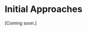 <!-- `````{admonition} Scripts for **Imaging - Lines**:
:class: tip
- <a href="https://github.com/jjspeedie/workflow.2021.1.0690.S/blob/main/major_image_lines.py" target="_blank">major_image_lines.py</a> # main script ([adopted approach](imaging-lines-adopted-approach.md))
- <a href="https://github.com/jjspeedie/workflow.2021.1.0690.S/blob/main/image_lines.py" target="_blank">image_lines.py</a> # earlier main script ([initial approaches](imaging-lines-initial-approaches.md))
- <a href="https://github.com/jjspeedie/workflow.2021.1.0690.S/blob/main/dictionary_mask.py" target="_blank">dictionary_mask.py</a> # loads mask_dict
- <a href="https://github.com/jjspeedie/workflow.2021.1.0690.S/blob/main/dictionary_data.py" target="_blank">dictionary_data.py</a> # loads data_dict
- <a href="https://github.com/jjspeedie/workflow.2021.1.0690.S/blob/main/dictionary_disk.py" target="_blank">dictionary_disk.py</a> # loads disk_dict
- <a href="https://github.com/jjspeedie/workflow.2021.1.0690.S/blob/main/dictionary_lines.py" target="_blank">dictionary_lines.py</a> # loads line_dict
- <a href="https://github.com/jjspeedie/workflow.2021.1.0690.S/blob/main/JvM_correction_casa6.py" target="_blank">JvM_correction_casa6.py</a> # MAPS JvM correction script ([Czekala et al. 2021](https://ui.adsabs.harvard.edu/abs/2021ApJS..257....2C/abstract))
- <a href="https://github.com/jjspeedie/workflow.2021.1.0690.S/blob/main/keplerian_mask.py" target="_blank">keplerian_mask.py</a> # modified version of [keplerian_mask](https://github.com/richteague/keplerian_mask) by [Rich Teague](https://richteague.github.io/)

````{card} And data (obtained after [step 4](../step4/step4-line-mses-achieved.md)):
- <a href="https://www.canfar.net/storage/vault/list/jspeedie/2021.1.00690.S/private/measurement_sets" target="_blank">ABAur_12CO.bin30s.ms.contsub</a>
- <a href="https://www.canfar.net/storage/vault/list/jspeedie/2021.1.00690.S/private/measurement_sets" target="_blank">ABAur_13CO.bin30s.ms.contsub</a>
- <a href="https://www.canfar.net/storage/vault/list/jspeedie/2021.1.00690.S/private/measurement_sets" target="_blank">ABAur_C18O.bin30s.ms.contsub</a>
- <a href="https://www.canfar.net/storage/vault/list/jspeedie/2021.1.00690.S/private/measurement_sets" target="_blank">ABAur_SO.bin30s.ms.contsub</a>
`````

```{warning}
This page is more of a blog than a guide; more of a journal of experiments. Kept in case some niche aspects can be helpful. Recommend skip to next page: ([adopted approach](imaging-lines-adopted-approach.md).
``` -->

# Initial Approaches

[Coming soon.]

<!-- Relevant script: [initial approaches](imaging-lines-initial-approaches.md).
<a href="https://github.com/jjspeedie/workflow.2021.1.0690.S/blob/main/image_lines.py" target="_blank">image_lines.py</a>.

## Cleaning and Masking

The `tclean` task gives the user the option to indicate where in the image to clean. The idea is that, inside the mask, the emission should be real (and therefore included in our model), and outside the mask, any emission should just be noise (and therefore excluded from the model).

For protoplanetary disks, we have some knowledge of how we expect their emission to look throughout the channels, because we expect the bulk of the disk to be Keplerian. [Rich Teague](https://richteague.github.io/) therefore wrote his [keplerian_mask](https://github.com/richteague/keplerian_mask) package, which is widely used for masking when making clean images of disks.

<i>Can we use a Keplerian mask for AB Aur?</i> That would be super convenient, but if we look at the [dirty images](imaging-lines-dirty-images.md) of <sup>12</sup>CO, <sup>13</sup>CO, and even C<sup>18</sup>O, the emission is clearly highly non-Keplerian. **We therefore need to explore other options for masking.**

````{card}
<center>
<video width="50%" controls>
  <source src="../_static/videos/ABAur_12CO.clean.keplerian_mask_m4.mov" type="video/mp4" alt="ABAur_12CO.clean.keplerian_mask_m4">
</video>
</center>
+++
`'r_max':10.0` (arcsec), `'dV0':750.0` (large Doppler width of the line, in m/s), `'dVq':0.0` (Doppler width is not a function of radius), `'zr':0.0` (non-elevated emission), `'target_res':None` (scale the CLEAN beam for the convolution kernel).
````

Ryan foresaw this and gave a couple possible ideas:

1. Use manually drawn masks. This involves spending (potentially a lot of) time upfront to define the masks by hand, but then you have them and can reuse them continuously. <a href="https://alma-maps.info/" target="_blank">MAPS</a> did this for their <sup>12</sup>CO images (Rich Teague took the time to draw the masks for <sup>12</sup>CO by hand, and then they used Keplerian masks for everything else). Here's some central channels of Rich's custom CO mask for GM Aur:

````{card}
<center>
<video width="50%" controls>
  <source src="../_static/videos/MAPS_CO_custom_mask_GMAur_CO_220GHz.bin_30s.dirty.mask.mp4" type="video/mp4" alt="MAPS_CO_custom_mask_GMAur_CO_220GHz.bin_30s.dirty.mask">
</video>
</center>
+++
`CO_custom_mask_GMAur_CO_220GHz.bin_30s.dirty.mask` (<a href="https://alma-maps.info/data.html" target="_blank">MAPS</a>). From this, I'm gathering it's hard to draw perfectly smooth mask edges.
````

2. Use a Keplerian mask to define a "starting" mask, and then edit it by hand from there. In other words, save time by not drawing a mask from scratch.

3. Use <a href="https://casaguides.nrao.edu/index.php/Automasking_Guide" target="_blank">automasking ('auto-multithresh')</a>. This works well but is slow. Auto-multithresh is flexible; it draws an initial mask, and then updates it (grows it) during subsequent clean cycles. Here the time investment is re-spent every time you clean.

4. Take a dirty image, clean it a little bit, and define a mask based on the regions where the emission is over some threshold value.

5. Bounce back and forth. There's no good recipe that works for everything. Try a couple different things, see what works, and go with that.

*What do other people do / can we find examples or guidance in the literature for situations like our own?* <a href="https://ui.adsabs.harvard.edu/abs/2021ApJS..257...19H/abstract" target="_blank">Huang et al. (2021, MAPS)</a> seem to have had a similar issue of non-Keplerian emission with their re-imaging of GM Aur in <sup>12</sup>CO, and did something different to the MAPS fiducial imaging pipeline (<a href="https://ui.adsabs.harvard.edu/abs/2021ApJS..257....2C/abstract" target="_blank">Czekala et al. 2021</a>). Instead of Rich's custom CO mask, they used auto-multithresh to automatically generate masks in tclean on the fly, using some input threshold parameters. The relevant sentences are (Sec. 2.1):

> We applied the multiscale CLEAN algorithm (Cornwell 2008) with scales of `[0, 0.4, 1", 2"]`. Since <sup>12</sup>CO was also reobserved at higher spectral resolution than the other lines, we reimaged <sup>12</sup>CO with channel widths of 0.1 km/s for better recovery of the kinematic details. Due to the irregular emission morphology, we used CASA’s auto-multithresh algorithm (Kepley et al. 2020) to draw the CLEAN mask. The auto-multithresh algorithm searches the cube for significant emission, beginning with a relatively conservative mask and then expanding to encompass more emission during subsequent major cycles. The mask was initialized with full coverage of the primary beam from 5.2–6.4 km/s, where the emission is the broadest, because auto-multithresh algorithm does not readily mask diffuse emission. After some experimentation, the following auto-multithresh parameters were selected: `sidelobethreshold = 3.0`, `noisethreshold = 4.0`, `lownoisethreshold = 1.5`, and `minbeamfrac = 0.3`. The CLEAN threshold was set to 5 mJy, corresponding to ~3× the rms of line-free channels in the dirty image. --
<a href="https://ui.adsabs.harvard.edu/abs/2021ApJS..257...19H/abstract" target="_blank">(Huang et al. 2021)</a>


(label:1stapproach)=
## 1st approach: Masking emission with auto-multithresh and the Huang et al. (2021) parameters

The `sidelobethreshold` and `noisethreshold` parameters <a href="https://ui.adsabs.harvard.edu/abs/2021ApJS..257...19H/abstract" target="_blank">Huang et al. (2021)</a> used are both lower (by `1.0`) than the defaults in the *"Table of Standard Salues: 12m (long) b75>300m"* (specified in the <a href="https://casaguides.nrao.edu/index.php/Automasking_Guide" target="_blank">Automasking Guide</a>). Effectively, lowering these two parameters makes auto-multithresh "more flexible", allowing the mask to grow a little more into lower signal areas than the default values allow.

### Results

I found that even with lowered `sidelobethreshold` and `noisethreshold` parameters, auto-multithresh **fails to capture extended/diffuse extended emission** in <sup>12</sup>CO and <sup>13</sup>CO cubes. We can see this in the movies below. The problem is most clear to see in the rightmost panels, which show the residuals (what's left after tclean has finished). In all movies, the white contours are the "final" auto-multithresh mask (i.e., the mask used on the last cleaning cycle -- all previous cycles' masks would have been less extended, since the mask can only grow between cycles). There are strong residuals *outside the mask*. This means there is emission that is not being included in the model.

````{card}
<center>
<video width="49%" controls>
  <source src="../_static/videos/v1_robust1.5/v1_robust1.5_12CO.check.masking.mp4" type="video/mp4" alt="v1_robust1.5_12CO.check.masking">
</video>
<video width="47%" controls>
  <source src="../_static/videos/v1_robust1.5/v1_robust1.5_12CO.check.masking.residual.mp4" type="video/mp4" alt="v1_robust1.5_12CO.check.masking.residual">
</video>
</center>
+++
<sup>12</sup>CO: Final CLEAN image (*left*) and final CLEAN residuals (*right*). White contours in both panels show the final auto-multithresh mask, after the last cleaning cycle.
````

````{card}
<center>
<video width="49%" controls>
  <source src="../_static/videos/v1_robust1.5/v1_robust1.5_13CO.check.masking.mp4" type="video/mp4" alt="v1_robust1.5_13CO.check.masking">
</video>
<video width="49%" controls>
  <source src="../_static/videos/v1_robust1.5/v1_robust1.5_13CO.check.masking.residual.mp4" type="video/mp4" alt="v1_robust1.5_13CO.check.masking.residual">
</video>
</center>
+++
<sup>13</sup>CO: Final CLEAN image (*left*) and final CLEAN residuals (*right*). White contours in both panels show the final auto-multithresh mask, after the last cleaning cycle.
````

````{card}
<center>
<video width="49%" controls>
  <source src="../_static/videos/v1_robust1.5/v1_robust1.5_C18O.check.masking.mp4" type="video/mp4" alt="v1_robust1.5_C18O.check.masking">
</video>
<video width="49%" controls>
  <source src="../_static/videos/v1_robust1.5/v1_robust1.5_C18O.check.masking.residual.mp4" type="video/mp4" alt="v1_robust1.5_C18O.check.masking.residual">
</video>
</center>
+++
C<sup>18</sup>O: Final CLEAN image (*left*) and final CLEAN residuals (*right*). White contours in both panels show the final auto-multithresh mask, after the last cleaning cycle. [The problem is not *as* bad for C<sup>18</sup>O.]
````

````{card}
<center>
<video width="47%" controls>
  <source src="../_static/videos/v1_robust1.5/v1_robust1.5_SO.check.masking.mp4" type="video/mp4" alt="v1_robust1.5_SO.check.masking">
</video>
<video width="49%" controls>
  <source src="../_static/videos/v1_robust1.5/v1_robust1.5_SO.check.masking.residual.mp4" type="video/mp4" alt="v1_robust1.5_SO.check.masking.residual">
</video>
</center>
+++
SO: Final CLEAN image (*left*) and final CLEAN residuals (*right*). White contours in both panels show the final auto-multithresh mask, after the last cleaning cycle. [Hard to say with SO because we're so close to the noise floor already - perhaps `sidelobethreshold` and `noisethreshold` parameters could actually be raised for SO.]
````

**This is problematic because:**

- If we use JvM-corrected images, the uncaptured emission will be downscaled (by the factor epsilon).

- The cleaning will not actually reach the threshold, meaning the final images will be more shallowly cleaned than we specified. (It's a self-closing loop: tclean/auto-multithresh uses the unmasked regions to estimate the noise left in the residuals, so if it's estimating the noise using the regions with diffuse emission, it will think it's reached the threshold sooner than it has, and therefore stop cleaning, and stop growing the mask.)

(label:2ndapproach)=
## 2nd approach: Masking emission with auto-multithresh and the Huang et al. (2021) parameters, but kickstarting auto-multithresh with a broad mask

Referring back to <a href="https://ui.adsabs.harvard.edu/abs/2021ApJS..257...19H/abstract" target="_blank">Huang et al. (2021)</a>, we see they had a solution to the problem of auto-multithresh not masking diffuse emission:

> The mask was initialized with full coverage of the primary beam from 5.2–6.4 km/s, where the emission is the broadest, because auto-multithresh algorithm does not readily mask diffuse emission. --
<a href="https://ui.adsabs.harvard.edu/abs/2021ApJS..257...19H/abstract" target="_blank">(Huang et al. 2021)</a>

I then discovered that getting auto-multithresh to actually use a pre-defined mask is non-trivial. The <a href="https://casaguides.nrao.edu/index.php/Automasking_Guide" target="_blank">Automasking Guide</a> provides some information at the bottom of the page, under the section titled *Advanced Use Case - Merging User Masks with Automasking*. So, this seems to be a bit niche, but at least it is a known issue.

Kickstarting auto-multithresh with a broad mask involves:

1. Make the (initial, broad) mask that you want auto-multithresh to start with. [For this I actually took Rich Teague's <a href="https://github.com/richteague/keplerian_mask" target="_blank">keplerian_mask</a> code and modified it to give me a broad ellipse at all channels within a range I defined. In hindsight there are probably simpler ways to do this, but at the time I had no easier ideas.]

2. Do one initial round of cleaning with the (initial, broad) mask, and without auto-multithresh. For this round I set `niter=cycleniter=1` (it's important that `niter=cycleniter`, and both `=1` simply so that the least amount of cleaning happens).

3. Restart `tclean`, now with auto-multithresh turned on, and give `tclean` instructions to pick up where the initial clean left off.

For making the (initial, broad) mask, my first approach was to take the sentence "*The mask was initialized with full coverage of the primary beam from 5.2–6.4 km/s, where the emission is the broadest*" (<a href="https://ui.adsabs.harvard.edu/abs/2021ApJS..257...19H/abstract" target="_blank">Huang et al. 2021</a>) to heart, and initialize the broad mask only in the channels where emission is broadest (and therefore have no mask, for this initial round of `tclean`, in the other channels, trusting that auto-multithresh will make its own). I chose the channel ranges based on where auto-multithresh had started failing to capture the emission in [{ref}`label:1stapproach`].

### Results

This seems to have worked well. Auto-multithresh did pick up the broad initial mask and take it from there. It won't shrink its mask in subsequent iterations, so we're stuck with the broad mask. But, this approach does seem to capture the diffuse emission in the clean image yield relatively even residuals inside the mask.

````{card}
<center>
<video width="49%" controls>
  <source src="../_static/videos/v2_robust1.5_old/v2_robust1.5_13CO.check.masking.after.entire.clean.mp4" type="video/mp4" alt="v2_robust1.5_13CO.check.masking.after.entire.clean">
</video>
<video width="49%" controls>
  <source src="../_static/videos/v2_robust1.5_old/v2_robust1.5_13CO.check.masking.after.entire.clean.residual.mp4" type="video/mp4" alt="v2_robust1.5_13CO.check.masking.after.entire.clean.residual">
</video>
<video width="49%" controls>
  <source src="../_static/videos/v2_robust1.5_old/v2_robust1.5_13CO.check.masking.after.entire.clean.model.mp4" type="video/mp4" alt="v2_robust1.5_13CO.check.masking.after.entire.clean.model">
</video>
</center>
+++
<sup>13</sup>CO, after the re-started CLEAN: Final CLEAN image (*left*), residuals (*right*), and model (*bottom). White contours in both panels show the final auto-multithresh mask, after the last cleaning cycle. The broad initial mask is in place between 4.926 - 6.9 km/s.
````

**Room for improvement:** The broad initial mask should encompass an even larger range of channels. In the residuals movie (middle), there are still some residuals outside the auto-multithresh mask (e.g. 4.8 km/s, 6.942 km/s). If we look at the model (*bottom panel*), we can see the multi-scale deconvolver putting many small-Gaussians right up against the edge of the mask, trying to encompass the emission that extends over the sides. This suggests we just need to increase the channel range of the broad initial mask, to include bluer and redder channels.

(label:3rdapproach)=
## 3rd approach: Masking emission with auto-multithresh and the Huang et al. (2021) parameters, but kickstarting auto-multithresh with a broad mask, now over a wider range of channels

Here I did the same thing as [{ref}`label:2ndapproach`], but initializing the broad mask to cover bluer and redder channels.

### Results

This seems to have not worked as well. The 3 problems I see are:

1. The residuals within the mask after cleaning are **not of the same magnitude as the "noise"** outside the mask. There are significant residuals inside the mask that are **spatially uneven**. [This can be seen in the residual movies below.]

2. The cleaning is **uneven in velocity space**. Some channels have extremely large residuals in a discontinuous way from other channels. [A good example of this is at 4.002 km/s in <sup>12</sup>CO.]

3. The tails of <sup>12</sup>CO and <sup>13</sup>CO emission at the bluest and reddest channels in the clean image stop abruptly, **as if they have not been cleaned**. [This can be seen in position-velocity maps below as a truncation of the tails in JvM-corrected images. The downscaled-by-epsilon residuals helps to make the problem really visually obvious.]

````{card}
<center>
<video width="49%" controls>
  <source src="../_static/videos/v2_robust1.5/v2_robust1.5_13CO.clean.image.imview_channels.mp4" type="video/mp4" alt="v2_robust1.5_13CO.clean.image.imview_channels">
</video>
<video width="49%" controls>
  <source src="../_static/videos/v2_robust1.5/v2_robust1.5_13CO.clean.residual.imview_channels.mp4" type="video/mp4" alt="v2_robust1.5_13CO.clean.residual.imview_channels">
</video>

<img src="./images/v2_robust1.5/ABAur_13CO.clean.JvMcorr.image_test000.png" alt="ABAur_13CO.clean.JvMcorr.image" class="mb-1" width="98%">
</center>
+++
<sup>13</sup>CO, after the re-started CLEAN: Final CLEAN image (*left*) and residuals (*right*). White contours in both panels show the final auto-multithresh mask, after the last cleaning cycle. The broad initial mask is in place between 4.296 - 7.488 km/s. *Bottom:* Position-velocity diagram along the disk major axis of the JvM-corrected CLEAN image.
````

````{card}
<center>
<video width="51%" controls>
  <source src="../_static/videos/v2_robust1.5/v2_robust1.5_12CO.clean.image.imview_channels.mp4" type="video/mp4" alt="v2_robust1.5_12CO.clean.image.imview_channels">
</video>
<video width="47%" controls>
  <source src="../_static/videos/v2_robust1.5/v2_robust1.5_12CO.clean.residual.imview_channels.mp4" type="video/mp4" alt="v2_robust1.5_12CO.clean.residual.imview_channels">
</video>

<img src="./images/v2_robust1.5/ABAur_12CO.clean.JvMcorr.image_test000.png" alt="ABAur_12CO.clean.JvMcorr.image" class="mb-1" width="98%">
</center>
+++
<sup>12</sup>CO, after the re-started CLEAN: Final CLEAN image (*left*) and residuals (*right*). White contours in both panels show the final auto-multithresh mask, after the last cleaning cycle. The broad initial mask is in place between 3.204 - 8.244 km/s. *Bottom:* Position-velocity diagram along the disk major axis of the JvM-corrected CLEAN image.
````


````{card}
<img src="./images/v2_robust1.5/v2_robust1.5+0.5_12CO.clean.JvMcorr.image.line_profile.png" alt="v2_robust1.5+0.5_12CO.clean.JvMcorr.image.line_profile" class="mb-1" width="48%">
<img src="./images/v2_robust1.5/v2_robust1.5+0.5_13CO.clean.JvMcorr.image.line_profile.png" alt="v2_robust1.5+0.5_13CO.clean.JvMcorr.image.line_profile" class="mb-1" width="48%">
+++
Line profiles of the JvM-corrected images (another way to see the discontinuous cleaning in the tail channels).
````

**Ideas for improvement:** Perhaps one solution is to clean deeper (i.e., lower the `threshold` at which `tclean` stops). However, I have been setting the cleaning threshold to 3x the rms noise measured in line-free channels in the dirty image, and I would not like to deviate from that (3x or 4x the rms is best/common practice).

There are some reasons making me consider abandoning the broad initial mask idea entirely:

1. I'm generally nervous about using a broad mask (especially one that doesn't shrink). If this was a good idea, then I would think no one would bother with developing Keplerian masks or the auto-multithresh algorithm. I'm concerned that a broad mask **could allow artifacts/non-real emission to be cleaned** (i.e. to be included in the model).

2. Compared to [{ref}`label:1stapproach`], where auto-multithresh was *not* initialized with a broad mask, I found that in the [{ref}`label:2ndapproach`] and [{ref}`label:3rdapproach`], the **number of CLEAN major cycles was lower** (I track the number of major cycles by asking auto-multithresh to save its intermediate masks). This would mean auto-multithresh has less opportunity to adjust the mask.

Thinking back to one of Ryan's ideas: "*Take a dirty image, clean it a little bit, and define a mask by where the emission is over some threshold.*" This seems like a good way that we could develop more precise masks.

(label:4thapproach)=
## 4th approach: Masking emission with auto-multithresh and the Huang et al. (2021) parameters, but kickstarting auto-multithresh with a mask made from a model

### Making a mask from a clean model

After plotting contours of some of the above cleaned images and imagining how well these contours would serve as an initial mask, I found myself thinking about how I could get a smoother mask. This is how I got the idea of using a clean *model* to define a threshold mask.

The order of operations now becomes:

1. Make a model. Do this by cleaning down to a threshold of 10x the rms measured in the dirty image in line-free channels (so, not deeply cleaned, to minimize the chances of capturing unreal emission). For this clean, use a primary beam mask (`usemask='pb'` and `pbmask=0.2`) in all channels, and no auto-multithresh. Also, remove the smallest multiscale Gaussian so that the model is composed of `[0.1, 0.3, 0.6, 1., 2. arcsec]` Gaussians.

2. Translate this model into a mask, using a threshold you determine by experimentation. Currently I'm using 10x the mean. For reference, model units are in Jy/pixel.

3. From here, it's the same as before. Do one initial round of cleaning with the (model) mask, and without auto-multithresh. For this round set `niter=cycleniter=1` (it's important that `niter=cycleniter`, and both `=1` simply so that the least amount of cleaning happens).

4. Restart `tclean`, now with auto-multithresh turned on, and give `tclean` instructions to pick up where the initial clean left off.

Translating a model image into a mask was somewhat non-trivial for me (I didn't find the <a href="https://casadocs.readthedocs.io/en/stable/api/tt/casatasks.imaging.makemask.html?highlight=makemask" target="_blank">makemask</a> and <a href="https://casadocs.readthedocs.io/en/stable/api/tt/casatools.image.html?highlight=calcmask#casatools.image.image.calcmask" target="_blank">ia.calcmask</a> tasks straightforward to use at first). Below is an example of how the model masks look, created from the model image by taking a cut at a threshold value of 10x the mean of the model pixel values.


````{card}
<center>
<video width="49%" controls>
  <source src="../_static/videos/v2_initial_mask/v2_initial_mask_13CO.initial.mask.model.imview_channels.mp4" type="video/mp4" alt="v2_initial_mask_13CO.initial.mask.model.imview_channels">
</video>
<video width="49%" controls>
  <source src="../_static/videos/v2_initial_mask/v2_initial_mask_13CO.initial.mask.residual.imview_channels.mp4" type="video/mp4" alt="v2_initial_mask_13CO.initial.mask.residual.imview_channels">
</video>
</center>
+++
<sup>13</sup>CO, after shallow initial CLEAN: Model image (*left*) and residuals (*right*) from a shallow CLEAN (whose purpose is just to make a smooth model). White contours are a cut at 10x the mean of the model pixel values, and will be used as the mask for the next step.
````

````{card}
<center>
<video width="49%" controls>
  <source src="../_static/videos/v2_initial_mask/v2_initial_mask_12CO.initial.mask.model.imview_channels.mp4" type="video/mp4" alt="v2_initial_mask_12CO.initial.mask.model.imview_channels">
</video>
<video width="49%" controls>
  <source src="../_static/videos/v2_initial_mask/v2_initial_mask_12CO.initial.mask.image.imview_channels.mp4" type="video/mp4" alt="v2_initial_mask_12CO.initial.mask.image.imview_channels">
</video>
</center>
+++
<sup>12</sup>CO, after shallow initial CLEAN: Model image (*left*) and CLEAN image (*right*) from a shallow CLEAN (whose purpose is just to make a smooth model). White contours are a cut at 10x the mean of the model pixel values, and will be used as the mask for the next step.
````

````{card}
<center>
<video width="51%" controls>
  <source src="../_static/videos/v2_initial_mask/v2_initial_mask_C18O.initial.mask.model.imview_channels.mp4" type="video/mp4" alt="v2_initial_mask_C18O.initial.mask.model.imview_channels">
</video>
<video width="46%" controls>
  <source src="../_static/videos/v2_initial_mask/v2_initial_mask_12CO.initial.mask.image.imview_channels.mp4" type="video/mp4" alt="v2_initial_mask_C18O.initial.mask.image.imview_channels">
</video>
</center>
+++
C<sup>18</sup>O, after shallow initial CLEAN: Model image (*left*) and CLEAN image (*right*) from a shallow CLEAN (whose purpose is just to make a smooth model). White contours are a cut at 10x the mean of the model pixel values, and will be used as the mask for the next step.
````

There perhaps are some rogue white contour blobs (circles near the edge of the field of view) that should be removed. This would have to be done by hand, because increasing the cut threshold value (to e.g. 20x the mean) would shrink the mask so it no longer covers the diffuse emission, which would be defeating the whole point. But the other white contour blobs, within the realm of the disk, are seeds for auto-multithresh to pick up from. That's the beauty of it: this mask doesn't need to be perfect. Auto-multithresh will grow this mask how it needs to.


### Imaging with auto-multithresh kickstarted with the mask from a clean model (unedited)

As a first step, I used the exact masks generated above (i.e., I did no removing of any blobs by hand).

Below is an example of how the initial mask is grown over the course of the auto-multithresh cycles (in this case, C<sup>18</sup>O, 5 major cycles). The solid white regions represent the initial mask, and the white contours is the mask on the very last round:

````{card}
<center>
<video width="50%" controls>
  <source src="../_static/videos/v3_robust1.5/v3_robust1.5_C18O.clean.autothresh1.imview_channels.mp4" type="video/mp4" alt="v3_robust1.5_C18O.clean.autothresh1.imview_channels">
</video>
</center>
+++
C<sup>18</sup>O: Initial mask (made from a cut of the shallowly cleaned model image) compared to the final cleaning cycle (after growth by auto-multithresh).
````

### Results

````{card}
<center>
<video width="49%" controls>
  <source src="../_static/videos/v3_robust1.5/v3_robust1.5_12CO.clean.JvMcorr.image.imview_channels.mp4" type="video/mp4" alt="v3_robust1.5_12CO.clean.JvMcorr.image.imview_channels">
</video>
<video width="49%" controls>
  <source src="../_static/videos/v3_robust1.5/v3_robust1.5_12CO.clean.residual.imview_channels.mp4" type="video/mp4" alt="v3_robust1.5_12CO.clean.residual.imview_channels">
</video>
</center>
+++
<sup>12</sup>CO, after the re-started CLEAN: Final CLEAN JvM-corrected image (*left*) and residuals (*right*). White contours in both panels show the final auto-multithresh mask, after the last cleaning cycle.
````

````{card}
<center>
<video width="49%" controls>
  <source src="../_static/videos/v3_robust1.5/v3_robust1.5_13CO.clean.image.imview_channels.mp4" type="video/mp4" alt="v3_robust1.5_13CO.clean.image.imview_channels">
</video>
<video width="49%" controls>
  <source src="../_static/videos/v3_robust1.5/v3_robust1.5_13CO.clean.residual.imview_channels.mp4" type="video/mp4" alt="v3_robust1.5_13CO.clean.residual.imview_channels">
</video>
</center>
+++
<sup>13</sup>CO, after the re-started CLEAN: Final CLEAN image (*left*) and residuals (*right*). White contours in both panels show the final auto-multithresh mask, after the last cleaning cycle.
````

````{card}
<center>
<video width="49%" controls>
  <source src="../_static/videos/v3_robust1.5/v3_robust1.5_C18O.clean.image.imview_channels.mp4" type="video/mp4" alt="v3_robust1.5_C18O.clean.image.imview_channels">
</video>
<video width="49%" controls>
  <source src="../_static/videos/v3_robust1.5/v3_robust1.5_C18O.clean.residual.imview_channels.mp4" type="video/mp4" alt="v3_robust1.5_C18O.clean.residual.imview_channels">
</video>
</center>
+++
C<sup>18</sup>O, after the re-started CLEAN: Final CLEAN image (*left*) and residuals (*right*). White contours in both panels show the final auto-multithresh mask, after the last cleaning cycle.
````

````{card}
<center>

<img src="./images/v3_robust1.5+0.5_12CO.clean.JvMcorr.image.line_profile.png" alt="v3_robust1.5+0.5_12CO.clean.JvMcorr.image.line_profile" class="mb-1" width="48%">

<img src="./images/v3_robust1.5+0.5_13CO.clean.JvMcorr.image.line_profile.png" alt="v3_robust1.5+0.5_13CO.clean.JvMcorr.image.line_profile" class="mb-1" width="48%">

<img src="./images/v3_robust1.5+0.5_C18O.clean.JvMcorr.image.line_profile.png" alt="v3_robust1.5+0.5_C18O.clean.JvMcorr.image.line_profile" class="mb-1" width="48%">

</center>
+++
Line profiles of the JvM-corrected images (a way to see that discontinuous cleaning in the tail channels is still happening).
````

**Ideas for improvement:**

- **Most troubling problem (most apparent at lower robust):** The strange **discontinuous cleaning in velocity space is still present** (e.g. 7.362 km/s in <sup>13</sup>CO). It is still the case with <sup>12</sup>CO and <sup>13</sup>CO that the number of autothresh iterations (i.e. major cycles) is only 1 or 2, which makes me think this could be the reason for the discontinous cleaning in velocity space, because the number of iterations that C<sup>18</sup>O does is ~5, and it looks ok. Perhaps specifying a smaller cleaning `threshold` for <sup>13</sup>CO and <sup>12</sup>CO could fix that by compelling `tclean` to do more cycles?

- The **emission distribution in the background sky changes as a function of channel** -- it looks nice and even/random at the tail channels, and then quite patchy at the central channels. Is this because of a lot of bleeding of signal into sidelobes at channels where the emission is extended/diffuse? [Spoiler alert: It's negative bowling due to missing short uv-spacings; see [{ref}`label:solutions`].]

- Some manual pruning of the blobs around the edges of the field of view might be needed.



## Pause

Let's take stock of where we are.

1. ***At this point,*** the image cubes look like this:

````{card}
<center>
<video width="49%" controls>
  <source src="../_static/videos/v3_robust0.5/v3_robust0.5_12CO.clean.JvMcorr.image.channelpans.mp4" type="video/mp4" alt="v3_robust0.5_12CO.clean.JvMcorr.image.channelpans">
</video>
<video width="49%" controls>
  <source src="../_static/videos/v3_robust0.5/v3_robust0.5_13CO.clean.JvMcorr.image.channelpans.mp4" type="video/mp4" alt="v3_robust0.5_13CO.clean.JvMcorr.image.channelpans">
</video>
<video width="49%" controls>
  <source src="../_static/videos/v3_robust0.5/v3_robust0.5_C18O.clean.JvMcorr.image.channelpans.mp4" type="video/mp4" alt="v3_robust0.5_C18O.clean.JvMcorr.image.channelpans">
</video>
<video width="49%" controls>
  <source src="../_static/videos/v3_robust0.5/v3a_robust0.5_SO.clean.JvMcorr.image.channelpans.mp4" type="video/mp4" alt="v3_robust0.5_SO.clean.JvMcorr.image.channelpans">
</video>
</center>
+++
JvM-corrected image cubes of <sup>12</sup>CO, <sup>13</sup>CO, C<sup>18</sup>O and SO, imaged with Briggs `robust=0.5`.
````

````{card}
<center>
<video width="49%" controls>
  <source src="../_static/videos/v3_robust1.5/v3_robust1.5_12CO.clean.JvMcorr.image.channelpans.mp4" type="video/mp4" alt="v3_robust1.5_12CO.clean.JvMcorr.image.channelpans">
</video>
<video width="49%" controls>
  <source src="../_static/videos/v3_robust1.5/v3_robust1.5_13CO.clean.JvMcorr.image.channelpans.mp4" type="video/mp4" alt="v3_robust1.5_13CO.clean.JvMcorr.image.channelpans">
</video>
<video width="49%" controls>
  <source src="../_static/videos/v3_robust1.5/v3_robust1.5_C18O.clean.JvMcorr.image.channelpans.mp4" type="video/mp4" alt="v3_robust1.5_C18O.clean.JvMcorr.image.channelpans">
</video>
<video width="49%" controls>
  <source src="../_static/videos/v3_robust1.5/v3a_robust1.5_SO.clean.JvMcorr.image.channelpans.mp4" type="video/mp4" alt="v3_robust1.5_SO.clean.JvMcorr.image.channelpans">
</video>
</center>
+++
JvM-corrected image cubes of <sup>12</sup>CO, <sup>13</sup>CO, C<sup>18</sup>O and SO, imaged with Briggs `robust=1.5`.
````

2. ***At this point,*** I discovered that, if I want to re-grid onto the velocity grid displayed at the very top of this page, then I shouldn't be working with measurement sets that have been `cvel2`ed (!). I therefore went back to [step 4](../step4/step4-line-mses-achieved.md) and undid the `cvel2` step, such that all the measurement sets are in the TOPO frame.

3. ***At this point,*** I reached out to the NAASC to arrange a <a href="https://almascience.nrao.edu/documents-and-tools/cycle10/alma-na-arcguide" target="_blank">virtual chat</a> to get some input and new ideas. I received written input from Amanda Kepley and met with Ryan Loomis -- both were extremely helpful. Below is a summary of the new understanding I gained and motivation for the [imaging strategy we consequently adopted for this program](../imaging-lines/imaging-lines-adopted-approach.md) (next page).

(label:solutions)=
# Solutions (after NAASC Virtual Chat with Ryan Loomis)

Outcomes: (1) Amanda Kepley provided a nice idea to borrow some guiding principles from the PHANGS-ALMA pipeline; (2) A meeting with Ryan is upcoming.

Summary of what the problems were:

## Problem 1: tclean consistently not cleaning certain channels

Channel dropouts correspond to "minor cycle stopped at large scale negative or diverging". What is divergence? From an old casaguide called <a href="https://casaguides.nrao.edu/index.php/TCLEAN_and_ALMA" target="_blank">TCLEAN_AND_ALMA</a>:

> If tclean detects:
-- divergence within minor cycle iterations
  -> as an increase of 10% from the minimum peak residual so far
      -> it will stop minor cycle iterations for this plane.

- Version of CASA: modular CASA, version 6.4.3.27

- it happens for different robust parameters

- it happens for C<sup>18</sup>O and SO, which was not as obvious from the line profile

- consistent in absolute velocity, not the channel index (if I image with different channel 'start' parameter, it's still the same result)

```{dropdown} Can you see "an increase of 10% from the minimum peak residual so far" happening in the casalogs? Following channel 51 (dropout channel) in casalogs in ^13^CO v5?

<pre style="background-color: #faf0d4;">
  <b>[13CO v5; 2nd tclean call (initializing tailored mask), channel 51]</b>


  2023-03-07 23:07:41	INFO	task_tclean::MatrixCleaner::validatePsf() 	Peak of PSF = 1 at [1024, 1024]
  2023-03-07 23:07:42	INFO	task_tclean::MatrixCleaner::makePsfScales() 	Calculating convolutions for scale 0
  2023-03-07 23:07:42	INFO	task_tclean::MatrixCleaner::makePsfScales() 	Calculating convolutions for scale 1
  2023-03-07 23:07:43	INFO	task_tclean::MatrixCleaner::makePsfScales() 	Calculating convolutions for scale 2
  2023-03-07 23:07:43	INFO	task_tclean::MatrixCleaner::makePsfScales() 	Calculating convolutions for scale 3
  2023-03-07 23:07:43	INFO	task_tclean::MatrixCleaner::makePsfScales() 	Calculating convolutions for scale 4
  2023-03-07 23:07:44	INFO	task_tclean::MatrixCleaner::makePsfScales() 	Calculating convolutions for scale 5
  2023-03-07 23:07:44	INFO	task_tclean::MatrixCleaner::makeScaleMasks() 	Calculating mask convolution for scale 0
  2023-03-07 23:07:44	INFO	task_tclean::MatrixCleaner::makeScaleMasks() 	Calculating mask convolution for scale 1
  2023-03-07 23:07:44	INFO	task_tclean::MatrixCleaner::makeScaleMasks() 	Calculating mask convolution for scale 2
  2023-03-07 23:07:44	INFO	task_tclean::MatrixCleaner::makeScaleMasks() 	Calculating mask convolution for scale 3
  2023-03-07 23:07:44	INFO	task_tclean::MatrixCleaner::makeScaleMasks() 	Calculating mask convolution for scale 4
  2023-03-07 23:07:44	INFO	task_tclean::MatrixCleaner::makeScaleMasks() 	Calculating mask convolution for scale 5
  2023-03-07 23:07:45	INFO	task_tclean::MatrixCleaner::clean() 	scale 1 = 1 pixels with bias = 1
  2023-03-07 23:07:45	INFO	task_tclean::MatrixCleaner::clean() 	scale 2 = 5 pixels with bias = 1
  2023-03-07 23:07:45	INFO	task_tclean::MatrixCleaner::clean() 	scale 3 = 15 pixels with bias = 1
  2023-03-07 23:07:45	INFO	task_tclean::MatrixCleaner::clean() 	scale 4 = 30 pixels with bias = 1
  2023-03-07 23:07:45	INFO	task_tclean::MatrixCleaner::clean() 	scale 5 = 50 pixels with bias = 1
  2023-03-07 23:07:45	INFO	task_tclean::MatrixCleaner::clean() 	scale 6 = 100 pixels with bias = 1
  2023-03-07 23:07:45	INFO	task_tclean::MatrixCleaner::clean() 	Cleaning using given mask
  2023-03-07 23:07:45	INFO	task_tclean::MatrixCleaner::clean() 	Cleaning pixels with mask values above 0.9
  2023-03-07 23:07:45	INFO	task_tclean::MatrixCleaner::clean() 	Starting iteration
  2023-03-07 23:07:45	INFO	task_tclean::MatrixCleaner::clean() 	
  <b>Initial maximum residual is 1.39906 within the mask</b>

  2023-03-07 23:07:45	INFO	task_tclean::MatrixCleaner::clean() 	iteration    MaximumResidual   CleanedFlux
  2023-03-07 23:07:45	INFO	task_tclean::MatrixCleaner::clean() 	1      1.39906      0.139906
  2023-03-07 23:07:45	INFO	task_tclean::MatrixCleaner::clean() 	  0    0
  2023-03-07 23:07:45	INFO	task_tclean::MatrixCleaner::clean() 	  1    0
  2023-03-07 23:07:45	INFO	task_tclean::MatrixCleaner::clean() 	  2    0
  2023-03-07 23:07:45	INFO	task_tclean::MatrixCleaner::clean() 	  3    0
  2023-03-07 23:07:45	INFO	task_tclean::MatrixCleaner::clean() 	  4    0.139906
  2023-03-07 23:07:45	INFO	task_tclean::MatrixCleaner::clean() 	  5    0
  2023-03-07 23:07:45	INFO	task_tclean::MatrixCleaner::clean() 	
  <b>Failed to reach stopping threshold</b>

  2023-03-07 23:07:46	INFO	task_tclean::SDAlgorithmBase::deconvolve 	[/lustre/cv/users/jspeedie/data/images_lines/13CO/v5_robust0.5/ABAur_13CO.clean:C1] iters=1->2 [1],
  <b>model=0->0.139905, peakres=0.141461->0.125274, Reached cycleniter</b>
  .

  <b>[13CO v5; 3rd tclean call (cleaning down to threshold with tailored mask and auto-multithresh), channel 51]</b>


  2023-03-07 23:28:46	INFO	SDMaskHandler::autoMaskByMultiThreshold 	*** Start auto-multithresh processing for Channel 1***
  2023-03-07 23:28:46	INFO	SDMaskHandler::autoMaskByMultiThreshold 	Start thresholding: create an initial mask by threshold
  2023-03-07 23:28:46	INFO	SDMaskHandler::autoMaskByMultiThreshold 	End thresholding: time to create the initial threshold mask:  real 0.08s ( user 0.06s, system 0.03s)
  2023-03-07 23:28:46	INFO	SDMaskHandler::autoMaskByMultiThreshold 	Start pruning: the initial threshold mask
  2023-03-07 23:28:47	INFO	SDMaskHandler::YAPruneRegions 	 No regions are removed in pruning process.
  2023-03-07 23:28:47	INFO	SDMaskHandler::autoMaskByMultiThreshold 	End pruning: time to prune the initial threshold mask: real 0.48s (user 0.47s, system 0s)
  2023-03-07 23:28:47	INFO	SDMaskHandler::autoMaskByMultiThreshold 	Start smoothing: the initial threshold mask
  2023-03-07 23:28:48	INFO	SDMaskHandler::autoMaskByMultiThreshold 	End smoothing: time to create the smoothed initial threshold mask: real 1.21s (user 2.06s, system 0.78s)
  2023-03-07 23:28:48	INFO	SDMaskHandler::autoMaskByMultiThreshold 	Start thresholding: create a negative mask
  2023-03-07 23:28:49	INFO	SDMaskHandler::autoMaskByMultiThreshold 	No negative region was found by auotmask.
  2023-03-07 23:28:49	INFO	SDMaskHandler::autoMaskByMultiThreshold 	End thresholding: time to create the negative mask: real 0.8s (user 1s, system 0.26s)

  2023-03-07 23:40:36	INFO	task_tclean::MatrixCleaner::validatePsf() 	Peak of PSF = 1 at [1024, 1024]
  2023-03-07 23:40:37	INFO	task_tclean::MatrixCleaner::makePsfScales() 	Calculating convolutions for scale 0
  2023-03-07 23:40:37	INFO	task_tclean::MatrixCleaner::makePsfScales() 	Calculating convolutions for scale 1
  2023-03-07 23:40:38	INFO	task_tclean::MatrixCleaner::makePsfScales() 	Calculating convolutions for scale 2
  2023-03-07 23:40:38	INFO	task_tclean::MatrixCleaner::makePsfScales() 	Calculating convolutions for scale 3
  2023-03-07 23:40:39	INFO	task_tclean::MatrixCleaner::makePsfScales() 	Calculating convolutions for scale 4
  2023-03-07 23:40:39	INFO	task_tclean::MatrixCleaner::makePsfScales() 	Calculating convolutions for scale 5
  2023-03-07 23:40:39	INFO	task_tclean::MatrixCleaner::makeScaleMasks() 	Calculating mask convolution for scale 0
  2023-03-07 23:40:39	INFO	task_tclean::MatrixCleaner::makeScaleMasks() 	Calculating mask convolution for scale 1
  2023-03-07 23:40:39	INFO	task_tclean::MatrixCleaner::makeScaleMasks() 	Calculating mask convolution for scale 2
  2023-03-07 23:40:39	INFO	task_tclean::MatrixCleaner::makeScaleMasks() 	Calculating mask convolution for scale 3
  2023-03-07 23:40:40	INFO	task_tclean::MatrixCleaner::makeScaleMasks() 	Calculating mask convolution for scale 4
  2023-03-07 23:40:40	INFO	task_tclean::MatrixCleaner::makeScaleMasks() 	Calculating mask convolution for scale 5
  2023-03-07 23:40:41	INFO	task_tclean::MatrixCleaner::clean() 	scale 1 = 1 pixels with bias = 1
  2023-03-07 23:40:41	INFO	task_tclean::MatrixCleaner::clean() 	scale 2 = 5 pixels with bias = 1
  2023-03-07 23:40:41	INFO	task_tclean::MatrixCleaner::clean() 	scale 3 = 15 pixels with bias = 1
  2023-03-07 23:40:41	INFO	task_tclean::MatrixCleaner::clean() 	scale 4 = 30 pixels with bias = 1
  2023-03-07 23:40:41	INFO	task_tclean::MatrixCleaner::clean() 	scale 5 = 50 pixels with bias = 1
  2023-03-07 23:40:41	INFO	task_tclean::MatrixCleaner::clean() 	scale 6 = 100 pixels with bias = 1
  2023-03-07 23:40:41	INFO	task_tclean::MatrixCleaner::clean() 	Cleaning using given mask
  2023-03-07 23:40:41	INFO	task_tclean::MatrixCleaner::clean() 	Cleaning pixels with mask values above 0.9
  2023-03-07 23:40:41	INFO	task_tclean::MatrixCleaner::clean() 	Starting iteration
  2023-03-07 23:40:41	INFO	task_tclean::MatrixCleaner::clean() 	
  <b>Initial maximum residual is 1.26355 within the mask</b>

  2023-03-07 23:40:41	INFO	task_tclean::MatrixCleaner::clean() 	iteration    MaximumResidual   CleanedFlux
  2023-03-07 23:40:41	INFO	task_tclean::MatrixCleaner::clean() 	
  <b>Diverging due to large scale?</b>

  2023-03-07 23:40:41	INFO	task_tclean::MatrixCleaner::clean() 	  0    0
  2023-03-07 23:40:41	INFO	task_tclean::MatrixCleaner::clean() 	  1    0
  2023-03-07 23:40:41	INFO	task_tclean::MatrixCleaner::clean() 	  2    0
  2023-03-07 23:40:41	INFO	task_tclean::MatrixCleaner::clean() 	  3    0
  2023-03-07 23:40:41	INFO	task_tclean::MatrixCleaner::clean() 	  4    0.240085
  2023-03-07 23:40:41	INFO	task_tclean::MatrixCleaner::clean() 	  5    0.195194
  2023-03-07 23:40:41	WARN	task_tclean::SDAlgorithmMSClean::takeOneStep (file src/code/synthesis/ImagerObjects/SDAlgorithmMSClean.cc, line 185)
  <b>MSClean minor cycle stopped at large scale negative or diverging</b>

  2023-03-07 23:40:41	INFO	task_tclean::SDAlgorithmBase::deconvolve 	[/lustre/cv/users/jspeedie/data/images_lines/13CO/v5_robust0.5/ABAur_13CO.clean:C1] iters=54->57 [3],
  <b>model=0.139906->0.37999, peakres=0.126291->0.102837, Exited multiscale minor cycle without reaching any stopping criterion.</b>


  2023-03-08 00:27:32	INFO	task_tclean::SDMaskHandler::autoMaskByMultiThreshold 	*** Start auto-multithresh processing for Channel 1***
  2023-03-08 00:27:32	INFO	task_tclean::SDMaskHandler::autoMaskByMultiThreshold 	Start thresholding: create an initial mask by threshold
  2023-03-08 00:27:32	INFO	task_tclean::SDMaskHandler::autoMaskByMultiThreshold 	End thresholding: time to create the initial threshold mask:  real 0.08s ( user 0.06s, system 0.02s)
  2023-03-08 00:27:32	INFO	task_tclean::SDMaskHandler::autoMaskByMultiThreshold 	Start pruning: the initial threshold mask
  2023-03-08 00:27:33	INFO	task_tclean::SDMaskHandler::YAPruneRegions 	 No regions are removed in pruning process.
  2023-03-08 00:27:33	INFO	task_tclean::SDMaskHandler::autoMaskByMultiThreshold 	End pruning: time to prune the initial threshold mask: real 0.49s (user 0.48s, system 0.01s)
  2023-03-08 00:27:33	INFO	task_tclean::SDMaskHandler::autoMaskByMultiThreshold 	Start smoothing: the initial threshold mask
  2023-03-08 00:27:34	INFO	task_tclean::SDMaskHandler::autoMaskByMultiThreshold 	End smoothing: time to create the smoothed initial threshold mask: real 1.2s (user 2.07s, system 0.76s)
  2023-03-08 00:27:34	INFO	task_tclean::SDMaskHandler::autoMaskByMultiThreshold 	Start grow mask: growing the previous mask
  2023-03-08 00:27:34	INFO	task_tclean::SDMaskHandler::binaryDilation 	grow iter done=1
  2023-03-08 00:27:34	INFO	task_tclean::SDMaskHandler::autoMaskByMultiThreshold 	End grow mask: time to grow the previous mask: real 0.35s (user 0.32s, system 0.03s)
  2023-03-08 00:27:34	INFO	task_tclean::SDMaskHandler::autoMaskByMultiThreshold 	Start pruning: on the grow mask
  2023-03-08 00:27:35	INFO	task_tclean::SDMaskHandler::YAPruneRegions 	 No regions are removed in pruning process.
  2023-03-08 00:27:35	INFO	task_tclean::SDMaskHandler::autoMaskByMultiThreshold 	End pruning: time to prune the grow mask: real 0.49s (user 0.48s, system 0.01s)
  2023-03-08 00:27:35	INFO	task_tclean::SDMaskHandler::autoMaskByMultiThreshold 	Start smoothing: the grow mask
  2023-03-08 00:27:36	INFO	task_tclean::SDMaskHandler::autoMaskByMultiThreshold 	End smoothing: time to create the smoothed grow mask: real 1.21s (user 2.09s, system 0.75s)
  2023-03-08 00:27:36	INFO	task_tclean::SDMaskHandler::autoMaskByMultiThreshold 	Start thresholding: create a negative mask
  2023-03-08 00:27:37	INFO	task_tclean::SDMaskHandler::autoMaskByMultiThreshold 	No negative region was found by auotmask.
  2023-03-08 00:27:37	INFO	task_tclean::SDMaskHandler::autoMaskByMultiThreshold 	End thresholding: time to create the negative mask: real 0.78s (user 1s, system 0.22s)
</pre>
```

This is fundamentally tied to a small number of major cycles being run?


```{dropdown} Problem 2: Missing short spacings

When looking at the central channels of the <sup>12</sup>CO channel map movies, Ryan noticed that we're getting these "negative bowls". He pulled up Table 7.1 of the Technical Handbook and we looked at the maximum recoverable scale (MRS) of our TM2 configuration (C3), which is 7.02 arcsec. We compared this to the emission in one of the central <sup>12</sup>CO channels. Very roughly speaking, you can imagine the emission in one such channel as a Gaussian with a FWHM of 10 arcsec. The Fourier transform of that Gaussian is going to have significant amounts of flux at scales in uv space smaller than what is achieved by the C3 configuration. In other words, due to the MRS of our TM2 data, we don't have any measurements on small enough uv scales, meaning we can't constrain the flux very well on the large spatial scales, and there's probably a lot of flux that we're "resolving out".

There are some imaging "tricks" we can do to deal with the missing short spacings (namely, do more major cycles, see below), but the only way to properly deal with this is to get data on those short spacings.

Recommendation: Request 7m data in Cycle 10 to complete our short spacings.

- Ryan: It will be a couple hours of 7m time and it would dramatically improve the quality of your images.

- 7m data at 230 GHz has a MRS of 29 arcsec (plenty short-enough spacings).

- Throw a couple screengrabs of the negative bowls into the proposal. Ryan thinks such a figure would be very clear and compelling.

- From Table 7.5 of the Technical Handbook, the C6 + C3 + 7m configuration combination has a multiplier for the 7m data of 0.6x the on-source time of the TM1 (C6) data.

- Ask for 0.6x however much on-source time you have for the C6 data. Justify it in the proposal by making up your sensitivity such that it gives that amount of on-source time.

- Sell your proposal: “This data is exquisite in quality, it’s already been able to answer X question, but in order to answer Y question, we really need to get the missing short spacings put in there, and it’ll fully unlock the quality of this data”.

- Jess: Note that exoALMA got C6 + C3 + 7m data.
```

Solution

When you go through a major cycle, you go back from the image plane into the Fourier plane. Specifically, you Fourier transform your clean model (the model that is built up so far) back into the Fourier plane everywhere. This process "fills out" the uv plane - even at spacings where you don't actually have data.

Because we are missing these short spacings, you want to clean "slowly" (i.e. with a lot of major cycles) to try to put as much of the model flux back into your full uv distribution as possible. This is the only thing you can do right now to address the missing short spacings, in the absence of having the [7m] data.

In contrast, imagine that you do the entire clean in one major cycle. Throughout the whole clean, you would never have transformed the model back into the Fourier plane. This means it would have "cleaned in" inaccurate clean components [Jess is not fully clear how exactly]. The trade-off is that doing a major cycle is computationally expensive.

*How to force more major cycles:* Make the minor cycles end more quickly. There are 2 ways to do end a minor cycle: (1) Hit the maximum number of minor cycle iterations, 'cycleniter'; or (2) Hit the maximum minor cycle threshold. The following parameters control option (2):

- Turn up 'cyclefactor': The minor cycle threshold is calculated as [cyclefactor]x[peaksidelobe]. The 'peaksidelobe' is the peak value of your dirty beam's sidelobes (e.g. 7%).

- You want to avoid cleaning INSIDE what is actually a sidelobe. For example, say there's a bright point source at one place in the dirty image. Some fraction of its signal will appear in other places in the image, due to the beam having sidelobes. By setting the minor cycle threshold to cyclefactor*peaksidelobe, you avoid trying to assign clean components inside areas that could possibly only have signal due to this sidelobe-leakage. You want to go back and do a major cycle before you try to clean in that area.

- Currently I have been using a cyclefactor of 1 (the default). Turn cyclefactor up to 1.5 or 2. Start with 2, and see if it doesn't take outrageously long.

- If clean hits cycleniter before it hits the minor cycle threshold, then that means that within one minor cycle, it would have assigned cycleniter clean components. Currently I have had cycleniter set to 300. That many clean components, where the components are Gaussians (due to doing a multiscale clean) can actually be a lot of flux, because the PEAK of the Gaussians are what are assigned values, not their total volumes. You want to clean as little flux in each minor cycle as possible, to ensure that you are not assigning clean components inside sidelobes and are filling out the uv space.

- Turn down 'gain' to 0.05 or 0.02: When clean identifies a pixel to clean, it says "I'm going to take this value I see here and assign it a clean component that is [gain]x[that value]". In other words, if it identifies a 1 Jy pixel to try to clean, it will assign a Gaussian component to have a peak whose value is 'gain' times 1 Jy. The default gain is 0.1, or 10%.

If you change the clean parameters above, you might be able to get away with a broader mask (e.g. pb):

- There's not actually any theoretical basis for tight masking. People have used masking as a way to (1) get around having poor uv coverage, and (2) reduce the number of major cycles they need to run (to save computational time). If you run the clean algorithm as originally designed by Hogbom with every cycle as a major cycle, it should actually work perfectly fine with no mask. If you’re never cleaning very deep in any given major cycle, then clean will never be in the situation where the sidelobes are stronger than the actual emission, and so it should keep assigning correct clean components.

- Cleaning with the broad mask may not be perfect, but you'll be able to get away with a lot more. The broad mask will perform a lot better with this kind of "cautious" clean.

- For measuring source properties after imaging, you can make a tailored mask.




# -->
